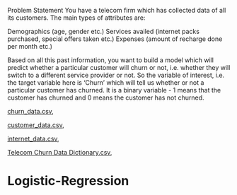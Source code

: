 Problem Statement
You have a telecom firm which has collected data of all its customers. The main types of attributes are:

Demographics (age, gender etc.)
Services availed (internet packs purchased, special offers taken etc.)
Expenses (amount of recharge done per month etc.)
 

Based on all this past information, you want to build a model which will predict whether a particular customer will churn or not, i.e. whether they will switch to a different service provider or not. So the variable of interest, i.e. the target variable here is ‘Churn’ which will tell us whether or not a particular customer has churned. It is a binary variable - 1 means that the customer has churned and 0 means the customer has not churned.
 
[churn_data.csv](https://github.com/sahilthakare/Logistic-Regression/files/7072583/churn_data.csv),

[customer_data.csv](https://github.com/sahilthakare/Logistic-Regression/files/7072584/customer_data.csv),

[internet_data.csv](https://github.com/sahilthakare/Logistic-Regression/files/7072585/internet_data.csv),

[Telecom Churn Data Dictionary.csv](https://github.com/sahilthakare/Logistic-Regression/files/7072591/Telecom.Churn.Data.Dictionary.csv),

# Logistic-Regression
